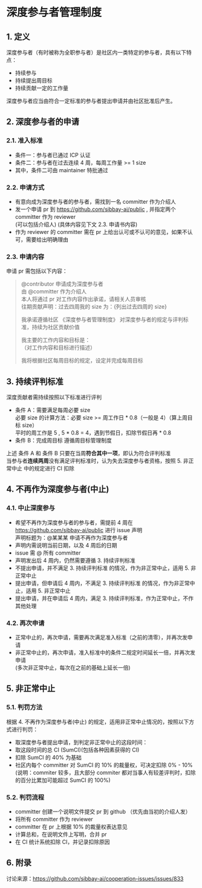 # 深度参与者管理制度

## 1. 定义

深度参与者（有时被称为全职参与者）是社区内一类特定的参与者，具有以下特点：  

- 持续参与
- 持续提出周目标
- 持续贡献一定的工作量

深度参与者应当由符合一定标准的参与者提出申请并由社区批准后产生。

## 2. 深度参与者的申请

### 2.1. 准入标准

- 条件一：参与者已通过 ICP 认证
- 条件二：参与者在过去连续 4 周，每周工作量 >= 1 size
- 其中，条件二可由 maintainer 特批通过

### 2.2. 申请方式

- 有意向成为深度参与者的参与者，需找到一名 committer 作为介绍人
- 发一个申请 pr 到 https://github.com/sibbay-ai/public , 并指定两个 committer 作为 reviewer  
   (可以包括介绍人) (具体内容见下文 2.3. 申请书内容)
- 作为 reviewer 的 committer 需在 pr 上给出认可或不认可的意见，如果不认可，需要给出明确理由

### 2.3. 申请内容

申请 pr 需包括以下内容：

> @contributor 申请成为深度参与者  
> 由 @committer 作为介绍人  
> 本人将通过 pr 对工作内容作出承诺，请相关人员审核  
> 往期贡献声明：过去四周我的 size 为：{列出过去四周的 size}
>
> 我承诺遵循社区 《深度参与者管理制度》 对深度参与者的规定与评判标准，持续为社区贡献价值
>
> 我主要的工作内容和目标是：  
> （对工作内容和目标进行描述）
> 
> 我将根据社区每周目标的规定，设定并完成每周目标

## 3. 持续评判标准

深度贡献者需持续按照以下标准进行评判

- 条件 A：需要满足每周必要 size  
   必要 size 的计算方法：必要 size >= 周工作日 * 0.8（一般是 4）（算上周目标 size）  
   平时的周工作是 5 , 5 * 0.8 = 4，遇到节假日，扣除节假日再 * 0.8  
- 条件 B：完成周目标
   遵循周目标管理制度  
   
上述 条件 A 和 条件 B 只要在当周**符合其中一项**，即认为符合评判标准  
当参与者**连续两周**没有满足评判标准时，认为失去深度参与者资格，按照 5. 非正常中止 中的规定进行 CI 扣除

## 4. 不再作为深度参与者(中止)

### 4.1. 中止深度参与

- 希望不再作为深度参与者的参与者，需提前 4 周在 https://github.com/sibbay-ai/public  进行 issue 声明  
   声明标题为：@某某某 申请不再作为深度参与者
- 声明内需说明当前日期，以及 4 周后的日期
- issue 需 @ 所有 committer
- 声明发出后 4 周内，仍然需要遵循 3. 持续评判标准
- 不提出申请，并不满足 3. 持续评判标准 的情况，作为非正常中止，适用 5. 非正常中止
- 提出申请，但申请后 4 周内，不满足 3. 持续评判标准 的情况，作为非正常中止，适用 5. 非正常中止
- 提出申请，并在申请后 4 周内，满足 3. 持续评判标准，作为正常中止，不作其他处理

### 4.2. 再次申请

- 正常中止的，再次申请，需要再次满足准入标准（之前的清零），并再次发申请
- 非正常中止的，再次申请，准入标准中的条件二规定时间延长一倍，并再次发申请  
  (多次非正常中止，每次在之前的基础上延长一倍)

## 5. 非正常中止

### 5.1. 判罚方法

根据 4. 不再作为深度参与者(中止) 的规定，适用非正常中止情况的，按照以下方式进行判罚：

- 取深度参与者提出申请，到判定非正常中止的这段时间：
- 取这段时间的总 CI (SumCI)(包括各种因素获得的 CI)
- 扣除 SumCI 的 40% 为基础
- 社区内每个 committer 对 SumCI 的 10% 的裁量权，可决定扣除 0% - 10%  
   (说明：commiter 较多，且大部分 commiter 都对当事人有较差评判时，扣除的百分比累加可能超过 SumCI 的 100%)

### 5.2. 判罚流程

- committer 创建一个说明文件提交 pr 到 github （优先由当初的介绍人发）
- 将所有 committer 作为 reviewer
- committer 在 pr 上根据 10% 的裁量权表达意见
- 计算总和，在说明文件上写明，合并 pr
- 在 CI 统计系统扣除 CI，并记录扣除原因

## 6. 附录

讨论来源：https://github.com/sibbay-ai/cooperation-issues/issues/833
